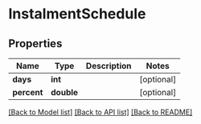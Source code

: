 # InstalmentSchedule

## Properties
Name | Type | Description | Notes
------------ | ------------- | ------------- | -------------
**days** | **int** |  | [optional] 
**percent** | **double** |  | [optional] 

[[Back to Model list]](../README.md#documentation-for-models) [[Back to API list]](../README.md#documentation-for-api-endpoints) [[Back to README]](../README.md)


